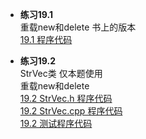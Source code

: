 * **练习19.1**  
重载new和delete 书上的版本  
[19.1 程序代码](19.1.cpp)  

* **练习19.2**  
StrVec类 仅本题使用  
重载new和delete  
[19.2 StrVec.h 程序代码](19.2/StrVec.h)  
[19.2 StrVec.cpp 程序代码](19.2/StrVec.cpp)  
[19.2 测试程序代码](19.2/main.cpp)  

